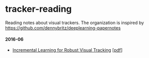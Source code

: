 # tracker-reading
Reading notes about visual trackers. The organization is inspired by https://github.com/dennybritz/deeplearning-papernotes

#### 2016-06
- [Incremental Learning for Robust Visual Tracking](http://markdownnotes.com/app/#/?note=7338) [[pdf](http://www.cs.toronto.edu/~dross/ivt/RossLimLinYang_ijcv.pdf)]
